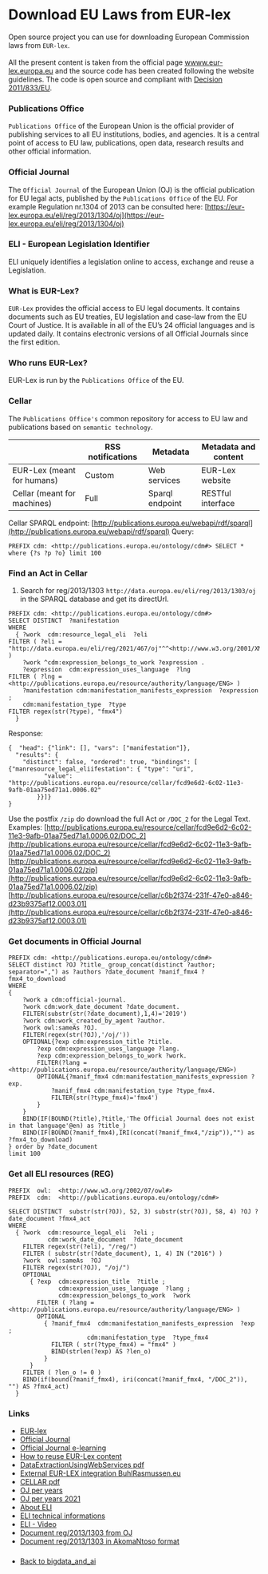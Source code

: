 # Download EU Laws from EUR-lex

Open source project you can use for downloading European Commission laws from `EUR-lex`. <br/> <br/>
All the present content is taken from the official page [wwww.eur-lex.europa.eu](https://eur-lex.europa.eu) and the 
source code has been created following the website guidelines. The code is open source and compliant with 
[Decision 2011/833/EU](https://eur-lex.europa.eu/legal-content/EN/TXT/?uri=CELEX:32011D0833).

### Publications Office
`Publications Office` of the European Union is the official provider of publishing services to all EU institutions, bodies, and agencies. 
It is a central point of access to EU law, publications, open data, research results and other official information.

### Official Journal
The `Official Journal` of the European Union (OJ) is the official publication for EU legal acts, published by the `Publications Office` of the EU.
For example Regulation nr.1304 of 2013 can be consulted here: [https://eur-lex.europa.eu/eli/reg/2013/1304/oj](https://eur-lex.europa.eu/eli/reg/2013/1304/oj) 

### ELI - European Legislation Identifier
ELI uniquely identifies a legislation online to access, exchange and reuse a Legislation.

### What is EUR-Lex?
`EUR-Lex` provides the official access to EU legal documents. 
It contains documents such as EU treaties, EU legislation and case-law from the EU Court of Justice.
It is available in all of the EU’s 24 official languages and is updated daily.
It contains electronic versions of all Official Journals since the first edition.

### Who runs EUR-Lex?
EUR-Lex is run by the `Publications Office` of the EU.

### Cellar 
The `Publications Office's` common repository for access to EU law and publications based on `semantic technology`.

|   | RSS notifications | Metadata | Metadata and content|
|---|---|---|---|
| EUR-Lex (meant for humans) | Custom |  Web services | EUR-Lex website |
| Cellar (meant for machines) | Full |  Sparql endpoint | RESTful interface |

Cellar SPARQL endpoint: [http://publications.europa.eu/webapi/rdf/sparql](http://publications.europa.eu/webapi/rdf/sparql)
Query: 
```
PREFIX cdm: <http://publications.europa.eu/ontology/cdm#> SELECT * where {?s ?p ?o} limit 100
```

### Find an Act in Cellar  
1) Search for reg/2013/1303 `http://data.europa.eu/eli/reg/2013/1303/oj` in the SPARQL database and get its directUrl.
```
PREFIX cdm: <http://publications.europa.eu/ontology/cdm#>
SELECT DISTINCT  ?manifestation
WHERE
  { ?work  cdm:resource_legal_eli  ?eli
FILTER ( ?eli = "http://data.europa.eu/eli/reg/2021/467/oj"^^<http://www.w3.org/2001/XMLSchema#anyURI> )
    ?work ^cdm:expression_belongs_to_work ?expression .
    ?expression  cdm:expression_uses_language  ?lng
FILTER ( ?lng = <http://publications.europa.eu/resource/authority/language/ENG> )
    ?manifestation cdm:manifestation_manifests_expression  ?expression ;
    cdm:manifestation_type  ?type
FILTER regex(str(?type), "fmx4")
  }
```
Response:
``` 
{  "head": {"link": [], "vars": ["manifestation"]},
  "results": {
    "distinct": false, "ordered": true, "bindings": [ {"manresource_legal_eliifestation": { "type": "uri",
          "value": "http://publications.europa.eu/resource/cellar/fcd9e6d2-6c02-11e3-9afb-01aa75ed71a1.0006.02"
        }}]}
}
```
Use the postfix `/zip` do download the full Act or `/DOC_2` for the Legal Text. Examples:
[http://publications.europa.eu/resource/cellar/fcd9e6d2-6c02-11e3-9afb-01aa75ed71a1.0006.02/DOC_2](http://publications.europa.eu/resource/cellar/fcd9e6d2-6c02-11e3-9afb-01aa75ed71a1.0006.02/DOC_2)
[http://publications.europa.eu/resource/cellar/fcd9e6d2-6c02-11e3-9afb-01aa75ed71a1.0006.02/zip](http://publications.europa.eu/resource/cellar/fcd9e6d2-6c02-11e3-9afb-01aa75ed71a1.0006.02/zip)
[http://publications.europa.eu/resource/cellar/c6b2f374-231f-47e0-a846-d23b9375af12.0003.01](http://publications.europa.eu/resource/cellar/c6b2f374-231f-47e0-a846-d23b9375af12.0003.01)
 
 
### Get documents in Official Journal
```
PREFIX cdm: <http://publications.europa.eu/ontology/cdm#>
SELECT distinct ?OJ ?title_ group_concat(distinct ?author; separator=",") as ?authors ?date_document ?manif_fmx4 ?fmx4_to_download
WHERE 
{
	?work a cdm:official-journal.
	?work cdm:work_date_document ?date_document.
	FILTER(substr(str(?date_document),1,4)='2019')
	?work cdm:work_created_by_agent ?author.
	?work owl:sameAs ?OJ.
	FILTER(regex(str(?OJ),'/oj/'))
	OPTIONAL{?exp cdm:expression_title ?title.
		?exp cdm:expression_uses_language ?lang.
		?exp cdm:expression_belongs_to_work ?work.
		FILTER(?lang =<http://publications.europa.eu/resource/authority/language/ENG>)
		OPTIONAL{?manif_fmx4 cdm:manifestation_manifests_expression ?exp.
			?manif_fmx4 cdm:manifestation_type ?type_fmx4.
			FILTER(str(?type_fmx4)='fmx4')
		}
	}
	BIND(IF(BOUND(?title),?title,'The Official Journal does not exist in that language'@en) as ?title_)
	BIND(IF(BOUND(?manif_fmx4),IRI(concat(?manif_fmx4,"/zip")),"") as ?fmx4_to_download)
} order by ?date_document
limit 100
```

### Get all ELI resources  (REG)

```
PREFIX  owl:  <http://www.w3.org/2002/07/owl#>
PREFIX  cdm:  <http://publications.europa.eu/ontology/cdm#>

SELECT DISTINCT  substr(str(?OJ), 52, 3) substr(str(?OJ), 58, 4) ?OJ ?date_document ?fmx4_act
WHERE
  { ?work  cdm:resource_legal_eli  ?eli ;
           cdm:work_date_document  ?date_document
    FILTER regex(str(?eli), "/reg/")
    FILTER ( substr(str(?date_document), 1, 4) IN ("2016") )
    ?work  owl:sameAs  ?OJ
    FILTER regex(str(?OJ), "/oj/")
    OPTIONAL
      { ?exp  cdm:expression_title  ?title ;
              cdm:expression_uses_language  ?lang ;
              cdm:expression_belongs_to_work  ?work
        FILTER ( ?lang = <http://publications.europa.eu/resource/authority/language/ENG> )
        OPTIONAL
          { ?manif_fmx4  cdm:manifestation_manifests_expression  ?exp ;
                      cdm:manifestation_type  ?type_fmx4
            FILTER ( str(?type_fmx4) = "fmx4" )
            BIND(strlen(?exp) AS ?len_o)
          }
      }
    FILTER ( ?len_o != 0 )
    BIND(if(bound(?manif_fmx4), iri(concat(?manif_fmx4, "/DOC_2")), "") AS ?fmx4_act)
  }
```

 
### Links 
- [EUR-lex](https://eur-lex.europa.eu/content/welcome/about.html)
- [Official Journal](https://eur-lex.europa.eu/content/help/oj/about-oj.html)
- [Official Journal e-learning](https://eur-lex.europa.eu/content/e-learning/official_journal.html)
- [How to reuse EUR-Lex content](https://eur-lex.europa.eu/content/help/data-reuse/reuse-contents-eurlex-details.html)
- [DataExtractionUsingWebServices pdf](https://eur-lex.europa.eu/content/tools/webservices/DataExtractionUsingWebServices-v1.00.pdf)
- [External EUR-LEX integration BuhlRasmussen.eu](http://api.epdb.eu/)
- [CELLAR pdf](https://op.europa.eu/en/publication-detail/-/publication/658088eb-c071-11e8-9893-01aa75ed71a1/language-en/format-PDF/source-76875949)
- [OJ per years](https://data.europa.eu/data/datasets?keywords=oj-c-information&locale=en&dataScope=eu&country=eu&format=CSV&page=1&sort=release_date%2Bdesc)
- [OJ per years 2021](https://data.europa.eu/data/datasets/official-journals-of-the-european-union-2021?locale=en)
- [About ELI](https://eur-lex.europa.eu/eli-register/about.html)
- [ELI technical informations](https://eur-lex.europa.eu/eli-register/technical_information.html)
- [ELI - Video](https://www.youtube.com/watch?v=3ngoIDyuKMQ)
- [Document reg/2013/1303 from OJ](./resources/reg_2013_1303_oj.xml)
- [Document reg/2013/1303 in AkomaNtoso format](./resources/reg_2013_1303_akn.xml)
###
- [Back to bigdata_and_ai](https://github.com/ermalaliraj/bigdata_and_ai) 